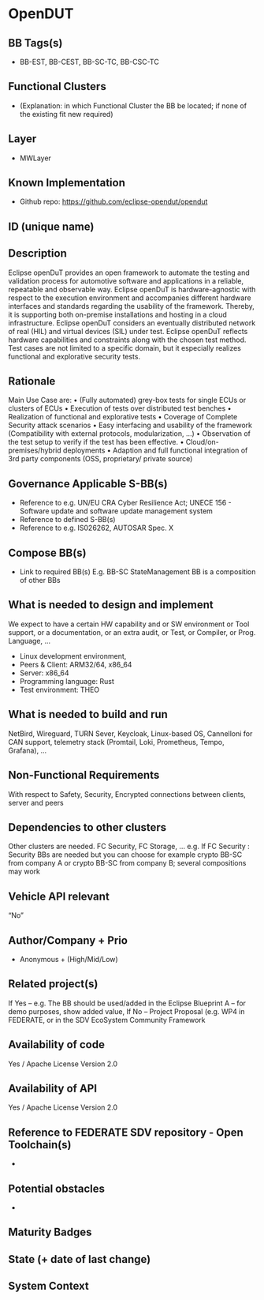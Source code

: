 # OpenDUT 

## BB Tags(s)

- BB-EST, BB-CEST, BB-SC-TC, BB-CSC-TC

## Functional Clusters

- (Explanation: in which Functional Cluster the BB be located; if none of the existing fit new required)


## Layer

- MWLayer

## Known Implementation

- Github repo: https://github.com/eclipse-opendut/opendut

## ID (unique name)

## Description

Eclipse openDuT provides an open framework to automate the testing and validation process for automotive software and applications in a reliable, repeatable and observable way. Eclipse openDuT is hardware-agnostic with respect to the execution environment and accompanies different hardware interfaces and standards regarding the usability of the framework. Thereby, it is supporting both on-premise installations and hosting in a cloud infrastructure. Eclipse openDuT considers an eventually distributed network of real (HIL) and virtual devices (SIL) under test. Eclipse openDuT reflects hardware capabilities and constraints along with the chosen test method. Test cases are not limited to a specific domain, but it especially realizes functional and explorative security tests.


## Rationale

Main Use Case are:
•	(Fully automated) grey-box tests for single ECUs or clusters of ECUs
•	Execution of tests over distributed test benches
•	Realization of functional and explorative tests
•	Coverage of Complete Security attack scenarios
•	Easy interfacing and usability of the framework (Compatibility with external protocols, modularization, …)
•	Observation of the test setup to verify if the test has been effective.
•	Cloud/on-premises/hybrid deployments
•	Adaption and full functional integration of 3rd party components (OSS, proprietary/ private source)



## Governance Applicable S-BB(s)

- Reference to e.g. UN/EU CRA Cyber Resilience Act; UNECE 156 - Software update and software update management system 
- Reference to defined S-BB(s) 
- Reference to e.g. IS026262, AUTOSAR Spec. X



## Compose BB(s)

- Link to required BB(s) 
E.g. BB-SC StateManagement
BB is a composition of other BBs



## What is needed to design and implement

We expect to have a certain HW capability and or SW environment or Tool support, or a documentation, or an extra audit, or Test, or Compiler, or Prog. Language, …
- Linux development environment, 
- Peers & Client: ARM32/64, x86_64
- Server: x86_64
- Programming language: Rust
- Test environment: THEO


## What is needed to build and run
 
NetBird, Wireguard, TURN Sever, Keycloak, Linux-based OS, Cannelloni for CAN support, telemetry stack (Promtail, Loki, Prometheus, Tempo, Grafana), …


## Non-Functional Requirements

With respect to Safety, Security,
Encrypted connections between clients, server and peers


## Dependencies to other clusters

Other clusters are needed. FC Security, FC Storage, …
e.g. If FC Security : Security BBs are  needed but you can choose for example crypto BB-SC from company A or crypto BB-SC from company B; several compositions may work


## Vehicle API relevant

“No”

## Author/Company + Prio

- Anonymous + (High/Mid/Low)


## Related project(s)

If Yes – e.g. The BB should be used/added in the Eclipse Blueprint A – for demo purposes, show added value, 
If No – Project Proposal (e.g. WP4 in FEDERATE, or in the SDV EcoSystem Community Framework


## Availability of code

Yes / Apache License Version 2.0

## Availability of API

Yes / Apache License Version 2.0


## Reference to FEDERATE SDV repository - Open Toolchain(s)

-

## Potential obstacles

-


## Maturity Badges
<!-- taken over from Eclipse SDV Process 
See Definition of Badges and their Flavors 
https://gitlab.eclipse.org/eclipse-wg/sdv-wg/sdv-technical-alignment/sdv-technical-topics/sdv-process/sdv-process-definition/-/wikis/Definition%20of%20Badges%20and%20their%20Flavors 


| 			| Documentation | Requirements | Coding Guidelines | Testing | Release Process |
| --------- |:-------------:|:------------:|:-----------------:|:-------:|:---------------:|
| Gold		| Badgelevel    | Badgelevel   | Badgelevel		   | Badgelevel	 | Badgelevel  |
| Silver	| Badgelevel    | Badgelevel   | Badgelevel	  	   | Badgelevel	 | Badgelevel  |
| Bronze	| Badgelevel   	| Badgelevel   | Badgelevel	       | Badgelevel	 | Badgelevel  |
| No		| Badgelevel   	| Badgelevel   | Badgelevel	       | Badgelevel	 | Badgelevel  |
| NotDefined| Badgelevel   	| Badgelevel   | Badgelevel	       | Badgelevel	 | Badgelevel  |

Options:
NotDefined/No/Bronze/Silver/Gold

Example:
| 			| Documentation | Requirements | Coding Guidelines | Testing | Release Process |
| --------- |:-------------:|:------------:|:-----------------:|:-------:|:---------------:|
| Level		| [Gold](urlToDoc)| No 		   | Notdefined		   | Bronze	 | [Silver](urlToDoc) |


-->

## State (+ date of last change)

<!-- 
- Incubating (no code yet)
- Implementation started
- First public release available
- Used in production by 1 OEM
- Used in production by >1 OEM
- Abandoned
 -->

## System Context

<!-- 
OS and runtime/framework requirements

eg.

- AGL
- QNX
- ROS-based
- container runtime
- web assembly
- web service
 -->